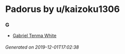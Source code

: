 # Padorus by u/kaizoku1306

### G
* [Gabriel Tenma White](https://github.com/shadow578/Project-Padoru/blob/master/table-of-contents/characters/GabrielTenmaWhite.md)

###### Generated on 2019-12-01T17:02:38
